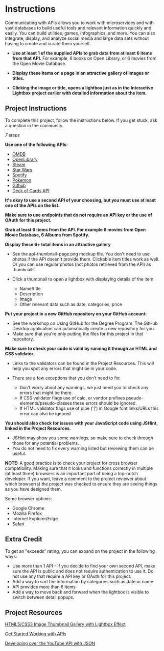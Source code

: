 # Instructions

Communicating with APIs allows you to work with microservices and with vast databases to build useful tools and relevant information quickly and easily. You can build utilities, games, infographics, and more. You can also integrate, display, and analyze social media and large data sets without having to create and curate them yourself.

- **Use at least 1 of the supplied APIs to grab data from at least 6 items from that API.** For example, 6 books on Open Library, or 6 movies from the Open Movie Database.

- **Display these items on a page in an attractive gallery of images or titles.**

- **Clicking the image or title, opens a lightbox just as in the Interactive Lightbox project earlier with detailed information about the item.**

## Project Instructions

To complete this project, follow the instructions below. If you get stuck, ask a question in the community.

_7 steps_

**Use one of the following APIs:**

- [OMDB](http://www.omdbapi.com/)
- [OpenLibrary](https://openlibrary.org/developers/api)
- [Steam](https://developer.valvesoftware.com/wiki/Steam_Web_API#JSON)
- [Star Wars](https://swapi.co/)
- [Spotify](https://developer.spotify.com/web-api/endpoint-reference/)
- [Pokemon](http://www.pokeapi.co/)
- [Github](https://developer.github.com/v3/)
- [Deck of Cards API](http://deckofcardsapi.com/)

**It's okay to use a second API of your choosing, but you must use at least one of the APIs on the list.**

**Make sure to use endpoints that do not require an API key or the use of OAuth for this project.**

**Grab at least 6 items from the API. For example 6 movies from Open Movie Database, 6 Albums from Spotify.**

**Display these 6+ total items in an attractive gallery**

- See the api-thumbnail-page.png mockup file. You don't need to use photos if the API doesn't provide them. Clickable item titles work as well. Or you can use regular photos (not photos retrieved from the API) as thumbnails.
- Click a thumbnail to open a lightbox with displaying details of the item

  - Name/title
  - Description
  - Image
  - Other relevant data such as date, categories, price

**Put your project in a new GitHub repository on your GitHub account:**

- See the workshop on Using GitHub for the Degree Program. The GitHub Desktop application can automatically create a new repository for you.
- Make sure that you're only putting the files for this project in that repository.

**Make sure to check your code is valid by running it through an HTML and CSS validator.**

- Links to the validators can be found in the Project Resources. This will help you spot any errors that might be in your code.
- There are a few exceptions that you don't need to fix:

  - Don't worry about any warnings, we just need you to check any errors that might be there.
  - If CSS validator flags use of calc, or vendor prefixes pseudo-elements/pseudo-classes these errors should be ignored.
  - If HTML validator flags use of pipe ('|') in Google font links/URLs this error can also be ignored

**You should also check for issues with your JavaScript code using JSHint, linked in the Project Resources.**

- JSHint may show you some warnings, so make sure to check through those for any potential problems.
- You do not need to fix every warning listed but reviewing them can be useful.

**NOTE:** A good practice is to check your project for cross browser compatibility. Making sure that it looks and functions correctly in multiple (at least three) browsers is an important part of being a top-notch developer. If you want, leave a comment to the project reviewer about which browser(s) the project was checked to ensure they are seeing things as you have designed them.

Some browser options:

- Google Chrome
- Mozilla Firefox
- Internet Explorer/Edge
- Safari

## Extra Credit

To get an "exceeds" rating, you can expand on the project in the following ways:

- Use more than 1 API - If you decide to find your own second API, make sure the API is public and does not require authentication to use it. Do not use any that require a API key or OAuth for this project.
- Add a way to sort the information by categories such as date or name
- API provides more than 6 items
- Add a way to move back and forward when the lightbox is visible to switch between detail popups.

## Project Resources

[HTML5/CSS3 Image Thumbnail Gallery with Lightbox Effect](http://blog.teamtreehouse.com/html5css3-image-thumbnail-gallery-with-lightbox-effect)

[Get Started Working with APIs](http://blog.teamtreehouse.com/tap-power-api)

[Developing over the YouTube API with JSON](http://blog.teamtreehouse.com/developing-over-the-youtube-api-with-json)
